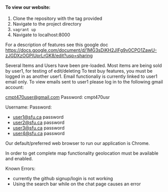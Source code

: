 #### To view our website:

1. Clone the repository with the tag provided
2. Navigate to the project directory
3. `vagrant up`
4. Navigate to localhost:8000

For a description of features see this google doc
https://docs.google.com/document/d/1MG3sDiKH2JIFg9v0CPO1ZawU-zJGDXzOGPIUprLrGK8/edit?usp=sharing

Several Items and Users have been pre-loaded. Most items are being sold by user1, for testing of edit/deleting
To test buy features, you must be logged in as another user1. Email functionaliy is currently linked to user1 email only. To view emails sent to user1 please 
log in to the following gmail account:

cmpt470user@gmail.com 
Password: cmpt470usr

Username:				Password:
* user1@sfu.ca		password
* user2@sfu.ca		password
* user3@sfu.ca		password
* user4@sfu.ca		password

Our default/preferred web browser to run our application is Chrome.

In order to get complete map functionality geolocation must be available and enabled.


Known Errors:

- currently the github signup/login is not working
- Using the search bar while on the chat page causes an error
